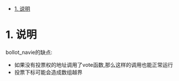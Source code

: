<!-- TOC -->

- [1. 说明](#1-说明)

<!-- /TOC -->


# 1. 说明

bollot_navie的缺点:
* 如果没有投票权的地址调用了vote函数,那么这样的调用也能正常运行
* 投票下标可能会造成数组越界

